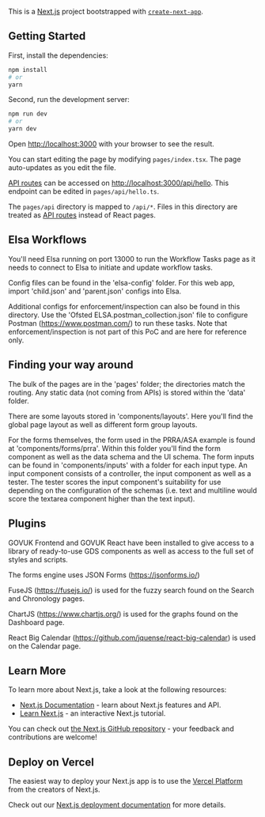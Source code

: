 This is a [Next.js](https://nextjs.org/) project bootstrapped with [`create-next-app`](https://github.com/vercel/next.js/tree/canary/packages/create-next-app).

## Getting Started

First, install the dependencies:

```bash
npm install
# or
yarn
```

Second, run the development server:

```bash
npm run dev
# or
yarn dev
```

Open [http://localhost:3000](http://localhost:3000) with your browser to see the result.

You can start editing the page by modifying `pages/index.tsx`. The page auto-updates as you edit the file.

[API routes](https://nextjs.org/docs/api-routes/introduction) can be accessed on [http://localhost:3000/api/hello](http://localhost:3000/api/hello). This endpoint can be edited in `pages/api/hello.ts`.

The `pages/api` directory is mapped to `/api/*`. Files in this directory are treated as [API routes](https://nextjs.org/docs/api-routes/introduction) instead of React pages.

## Elsa Workflows

You'll need Elsa running on port 13000 to run the Workflow Tasks page as it needs to connect to Elsa to initiate and update workflow tasks.

Config files can be found in the 'elsa-config' folder. For this web app, import 'child.json' and 'parent.json' configs into Elsa.

Additional configs for enforcement/inspection can also be found in this directory. Use the 'Ofsted ELSA.postman_collection.json' file to configure Postman (https://www.postman.com/) to run these tasks. Note that enforcement/inspection is not part of this PoC and are here for reference only.

## Finding your way around

The bulk of the pages are in the 'pages' folder; the directories match the routing. Any static data (not coming from APIs) is stored within the 'data' folder.

There are some layouts stored in 'components/layouts'. Here you'll find the global page layout as well as different form group layouts.

For the forms themselves, the form used in the PRRA/ASA example is found at 'components/forms/prra'. Within this folder you'll find the form component as well as the data schema and the UI schema. The form inputs can be found in 'components/inputs' with a folder for each input type. An input component consists of a controller, the input component as well as a tester. The tester scores the input component's suitability for use depending on the configuration of the schemas (i.e. text and multiline would score the textarea component higher than the text input).

## Plugins

GOVUK Frontend and GOVUK React have been installed to give access to a library of ready-to-use GDS components as well as access to the full set of styles and scripts.

The forms engine uses JSON Forms (https://jsonforms.io/)

FuseJS (https://fusejs.io/) is used for the fuzzy search found on the Search and Chronology pages.

ChartJS (https://www.chartjs.org/) is used for the graphs found on the Dashboard page.

React Big Calendar (https://github.com/jquense/react-big-calendar) is used on the Calendar page.

## Learn More

To learn more about Next.js, take a look at the following resources:

- [Next.js Documentation](https://nextjs.org/docs) - learn about Next.js features and API.
- [Learn Next.js](https://nextjs.org/learn) - an interactive Next.js tutorial.

You can check out [the Next.js GitHub repository](https://github.com/vercel/next.js/) - your feedback and contributions are welcome!

## Deploy on Vercel

The easiest way to deploy your Next.js app is to use the [Vercel Platform](https://vercel.com/new?utm_medium=default-template&filter=next.js&utm_source=create-next-app&utm_campaign=create-next-app-readme) from the creators of Next.js.

Check out our [Next.js deployment documentation](https://nextjs.org/docs/deployment) for more details.
